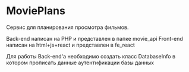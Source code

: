 # MoviePlans
Сервис для планирования просмотра фильмов.

Back-end написан на PHP и представлен в папке movie_api
Front-end написан на html+js+react и представлен в fe_react

Для работы Back-end'a необходимо создать класс DatabaseInfo в котором прописать данные аутентификации базы данных